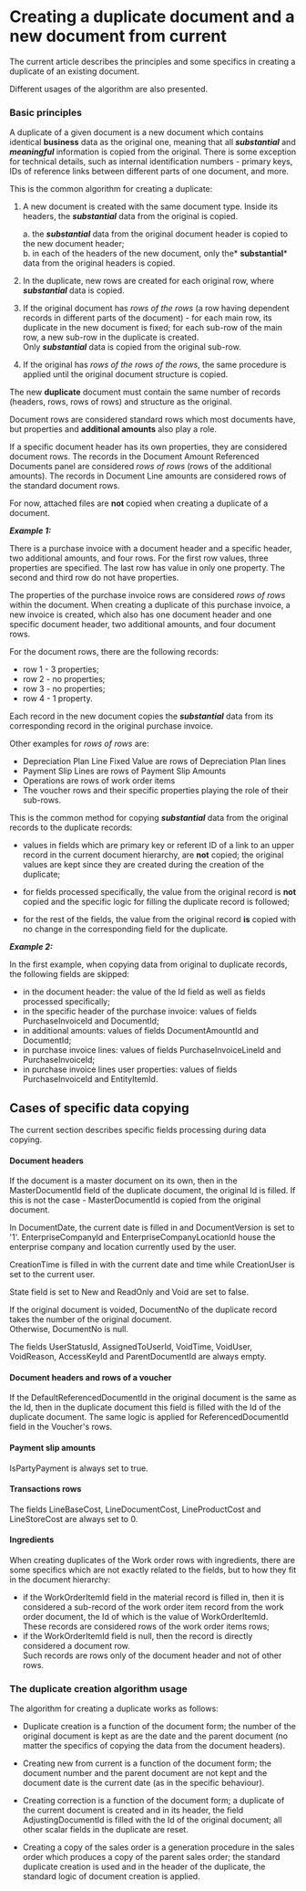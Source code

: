 # Creating a duplicate document and a new document from current

The current article describes the principles and some specifics in creating a duplicate of an existing document. 

Different usages of the algorithm are also presented.
 
### Basic principles

А duplicate of a given document is a new document which contains identical **business** data as the original one, meaning that all ***substantial*** and ***meaningful*** information is copied from the original. There is some exception for technical details, such as internal identification numbers - primary keys, IDs of reference links between different parts of one document, and more.

This is the common algorithm for creating a duplicate:

1. A new document is created with the same document type. Inside its headers, the ***substantial*** data from the original is copied.

      a.  the ***substantial*** data from the original document header is copied to the new document header;<br>
      b.  in each of the headers of the new document, only the* **substantial*** data from the original headers is copied.
      
2. In the duplicate, new rows are created for each original row, where ***substantial*** data is copied.

3. If the original document has *rows of the rows* (a row having dependent records in different parts of the document) - for each main row, its duplicate in the new document is fixed; for each sub-row of the main row, a new sub-row in the duplicate is created.</br> Only ***substantial*** data is copied from the original sub-row.

4. If the original has *rows of the rows of the rows*, the same procedure is applied until the original document structure is copied.

The new **duplicate** document must contain the same number of records (headers, rows, rows of rows) and structure as the original. 

Document rows are considered standard rows which most documents have, but properties and **additional amounts** also play a role. 

If a specific document header has its own properties, they are considered document rows. The records in the Document Amount Referenced Documents panel are considered *rows of rows* (rows of the additional amounts). The records in Document Line amounts are considered rows of the standard document rows. 

For now, attached files are **not** copied when creating a duplicate of a document.
 
***Example 1:***

There is a purchase invoice with a document header and a specific header, two additional amounts, and four rows. For the first row values, three properties are specified. The last row has value in only one property. The second and third row do not have properties. 

The properties of the purchase invoice rows are considered *rows of rows* within the document. When creating a duplicate of this purchase invoice, a new invoice is created, which also has one document header and one specific document header, two additional amounts, and four document rows. 

For the document rows, there are the following records:

- row 1 - 3 properties;
- row 2 - no properties;
- row 3 - no properties;
- row 4 - 1 property.

Each record in the new document copies the ***substantial*** data from its corresponding record in the original purchase invoice.

Other examples for *rows of rows* are: 

- Depreciation Plan Line Fixed Value are rows of Depreciation Plan lines
- Payment Slip Lines are rows of Payment Slip Amounts
- Operations are rows of work order items 
- The voucher rows and their specific properties playing the role of their sub-rows.

This is the common method for copying ***substantial*** data from the original records to the duplicate records:

- values in fields which are primary key or referent ID of a link to an upper record in the current document hierarchy, are **not** copied; the original values are kept since they are created during the creation of the duplicate;

- for fields processed specifically, the value from the original record is **not** copied and the specific logic for filling the duplicate record is followed;

- for the rest of the fields, the value from the original record **is** copied with no change in the corresponding field for the duplicate.
 
***Example 2:***

In the first example, when copying data from original to duplicate records, the following fields are skipped:

- in the document header: the value of the Id field as well as fields processed specifically;
- in the specific header of the purchase invoice: values of fields PurchaseInvoiceId and DocumentId;
- in additional amounts: values of fields DocumentAmountId and DocumentId;
- in purchase invoice lines: values of fields PurchaseInvoiceLineId and PurchaseInvoiceId;
- in purchase invoice lines user properties: values of fields PurchaseInvoiceId and EntityItemId.
 
## Cases of specific data copying

The current section describes specific fields processing during data copying.
 
#### Document headers

If the document is a master document on its own, then in the MasterDocumentId field of the duplicate document, the original Id is filled. If this is not the case - MasterDocumentId is copied from the original document. 

In DocumentDate, the current date is filled in and DocumentVersion is set to '1'. EnterpriseCompanyId and EnterpriseCompanyLocationId house the enterprise company and location currently used by the user. 

CreationTime is filled in with the current date and time while CreationUser is set to the current user. 

State field is set to New and ReadOnly and Void are set to false.

If the original document is voided, DocumentNo of the duplicate record takes the number of the original document.</br>Otherwise, DocumentNo is null.

The fields UserStatusId, AssignedToUserId, VoidTime, VoidUser, VoidReason, AccessKeyId and ParentDocumentId are always empty.
 
#### Document headers and rows of a voucher

If the DefaultReferencedDocumentId in the original document is the same as the Id, then in the duplicate document this field is filled with the Id of the duplicate document. The same logic is applied for ReferencedDocumentId field in the Voucher's rows.
 
#### Payment slip amounts

IsPartyPayment is always set to true.
 
#### Transactions rows

The fields LineBaseCost, LineDocumentCost, LineProductCost and LineStoreCost are always set to 0.
 
#### Ingredients

When creating duplicates of the Work order rows with ingredients, there are some specifics which are not exactly related to the fields, but to how they fit in the document hierarchy:

- if the WorkOrderItemId field in the material record is filled in, then it is considered a sub-record of the work order item record from the work order document, the Id of which is the value of WorkOrderItemId.</br> These records are considered rows of the work order items rows;
- if the WorkOrderItemId field is null, then the record is directly considered a document row.</br> Such records are rows only of the document header and not of other rows.
 
### The duplicate creation algorithm usage

The algorithm for creating a duplicate works as follows:

- Duplicate creation is a function of the document form; the number of the original document is kept as are the date and the parent document (no matter the specifics of copying the data from the document headers).

- Creating new from current is a function of the document form; the document number and the parent document are not kept and the document date is the current date (as in the specific behaviour).

- Creating correction is a function of the document form; a duplicate of the current document is created and in its header, the field AdjustingDocumentId is filled with the Id of the original document; all other scalar fields in the duplicate are reset.

- Creating a copy of the sales order is a generation procedure in the sales order which produces a copy of the parent sales order; the standard duplicate creation is used and in the header of the duplicate, the standard logic of document creation is applied.
